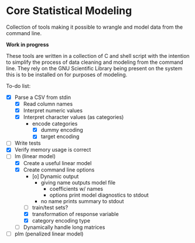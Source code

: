 # Core Statistical Modeling

Collection of tools making it possible to wrangle and model data from the
command line.

**Work in progress**

These tools are written in a collection of C and shell script with the
intention to simplify the process of data cleaning and modeling from the
command line. They rely on the GNU Scientific Library being present on the
system this is to be installed on for purposes of modeling.

To-do list:
- [X] Parse a CSV from stdin
	- [X] Read column names
	- [X] Interpret numeric values
	- [X] Interpret character values (as categories)
		- encode categories
			- [X] dummy encoding
			- [X] target encoding
- [ ] Write tests
- [X] Verify memory usage is correct
- [ ] lm (linear model)
	- [X] Create a useful linear model
	- [X] Create command line options
		- [o] Dynamic output
			- giving name outputs model file
                - coefficients w/ names
                - options print model diagnostics to stdout
			- no name prints summary to stdout
		- [ ] train/test sets?
		- [X] transformation of response variable
		- [X] category encoding type
	- [ ] Dynamically handle long matrices
- [ ] plm (penalized linear model)

